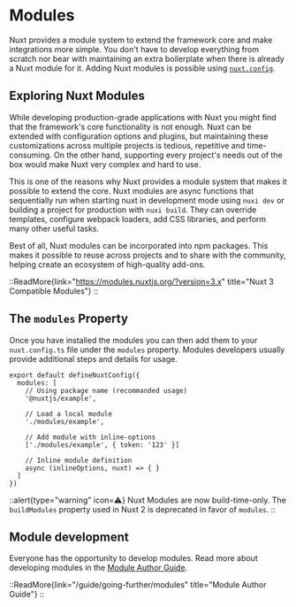 # Modules

Nuxt provides a module system to extend the framework core and make integrations more simple. You don't have to develop everything from scratch nor bear with maintaining an extra boilerplate when there is already a Nuxt module for it. Adding Nuxt modules is possible using [`nuxt.config`](/api/configuration/nuxt.config#modules).

## Exploring Nuxt Modules

While developing production-grade applications with Nuxt you might find that the framework's core functionality is not enough. Nuxt can be extended with configuration options and plugins, but maintaining these customizations across multiple projects is tedious, repetitive and time-consuming. On the other hand, supporting every project's needs out of the box would make Nuxt very complex and hard to use.

This is one of the reasons why Nuxt provides a module system that makes it possible to extend the core. Nuxt modules are async functions that sequentially run when starting nuxt in development mode using `nuxi dev` or building a project for production with `nuxi build`. They can override templates, configure webpack loaders, add CSS libraries, and perform many other useful tasks.

Best of all, Nuxt modules can be incorporated into npm packages. This makes it possible to reuse across projects and to share with the community, helping create an ecosystem of high-quality add-ons.

::ReadMore{link="https://modules.nuxtjs.org/?version=3.x" title="Nuxt 3 Compatible Modules"}
::

## The `modules` Property

Once you have installed the modules you can then add them to your `nuxt.config.ts` file under the `modules` property. Modules developers usually provide additional steps and details for usage.

```ts{}[nuxt.config.ts]
export default defineNuxtConfig({
  modules: [
    // Using package name (recommanded usage)
    '@nuxtjs/example',

    // Load a local module
    './modules/example',

    // Add module with inline-options
    ['./modules/example', { token: '123' }]

    // Inline module definition
    async (inlineOptions, nuxt) => { }
  ]
})
```

::alert{type="warning" icon=⚠️}
Nuxt Modules are now build-time-only. The `buildModules` property used in Nuxt 2 is deprecated in favor of `modules`.
::

## Module development

Everyone has the opportunity to develop modules. Read more about developing modules in the [Module Author Guide](/guide/going-further/modules).

::ReadMore{link="/guide/going-further/modules" title="Module Author Guide"}
::
